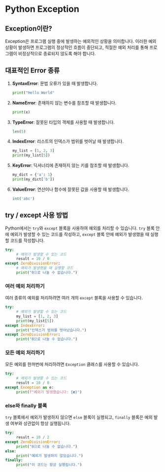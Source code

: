 # Python Exception

## Exception이란?
Exception은 프로그램 실행 중에 발생하는 예외적인 상황을 의미합니다. 이러한 예외 상황이 발생하면 프로그램의 정상적인 흐름이 중단되고, 적절한 예외 처리를 통해 프로그램이 비정상적으로 종료되지 않도록 해야 합니다.

## 대표적인 Error 종류
1. **SyntaxError**: 문법 오류가 있을 때 발생합니다.
    ```python
    print("Hello World"
    ```

2. **NameError**: 존재하지 않는 변수를 참조할 때 발생합니다.
    ```python
    print(x)
    ```

3. **TypeError**: 잘못된 타입의 객체를 사용할 때 발생합니다.
    ```python
    len(5)
    ```

4. **IndexError**: 리스트의 인덱스가 범위를 벗어날 때 발생합니다.
    ```python
    my_list = [1, 2, 3]
    print(my_list[5])
    ```

5. **KeyError**: 딕셔너리에 존재하지 않는 키를 참조할 때 발생합니다.
    ```python
    my_dict = {'a': 1}
    print(my_dict['b'])
    ```

6. **ValueError**: 연산이나 함수에 잘못된 값을 사용할 때 발생합니다.
    ```python
    int('abc')
    ```

## try / except 사용 방법
Python에서는 `try`와 `except` 블록을 사용하여 예외를 처리할 수 있습니다. `try` 블록 안에 예외가 발생할 수 있는 코드를 작성하고, `except` 블록 안에 예외가 발생했을 때 실행할 코드를 작성합니다.

```python
try:
     # 예외가 발생할 수 있는 코드
     result = 10 / 0
except ZeroDivisionError:
     # 예외가 발생했을 때 실행할 코드
     print("0으로 나눌 수 없습니다.")
```

### 여러 예외 처리하기
여러 종류의 예외를 처리하려면 여러 개의 `except` 블록을 사용할 수 있습니다.

```python
try:
     # 예외가 발생할 수 있는 코드
     my_list = [1, 2, 3]
     print(my_list[5])
except IndexError:
     print("인덱스가 범위를 벗어났습니다.")
except ZeroDivisionError:
     print("0으로 나눌 수 없습니다.")
```

### 모든 예외 처리하기
모든 예외를 한꺼번에 처리하려면 `Exception` 클래스를 사용할 수 있습니다.

```python
try:
     # 예외가 발생할 수 있는 코드
     result = 10 / 0
except Exception as e:
     print(f"예외가 발생했습니다: {e}")
```

### else와 finally 블록
`try` 블록에서 예외가 발생하지 않으면 `else` 블록이 실행되고, `finally` 블록은 예외 발생 여부와 상관없이 항상 실행됩니다.

```python
try:
     result = 10 / 2
except ZeroDivisionError:
     print("0으로 나눌 수 없습니다.")
else:
     print("예외가 발생하지 않았습니다.")
finally:
     print("이 코드는 항상 실행됩니다.")
```